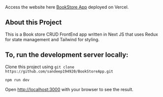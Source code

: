 Access the website here [BookStore App](https://book-store-app-theta-ashen.vercel.app/) deployed on Vercel.

## About this Project

This is a Book store CRUD FrontEnd app written in Next JS that uses Redux for state management and Tailwind for styling.

## To, run the development server locally:

Clone this project using `git clone https://github.com/sandeep194920/BookStoreApp.git`

```bash
npm run dev
```

Open [http://localhost:3000](http://localhost:3000) with your browser to see the result.
